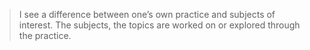 > I see a difference between one’s own practice and subjects of interest. The subjects, the topics are worked on or explored through the practice. 